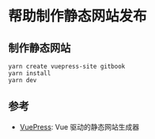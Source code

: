 # 帮助制作静态网站发布

## 制作静态网站


  ```
  yarn create vuepress-site gitbook
  yarn install
  yarn dev
  ```








## 参考

  - [VuePress](https://vuepress.vuejs.org/zh/): Vue 驱动的静态网站生成器